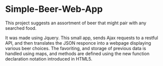 # Simple-Beer-Web-App

This project suggests an assortment of beer that might pair with any searched food.

It was made using Jquery. This small app, sends Ajax requests to a restful API, and then translates the JSON responce into a webpage displaying various beer choices. The favoriting, and storage of previous data is handled using maps, and methods are defined using the new function declaration notation introduced in HTML5.
